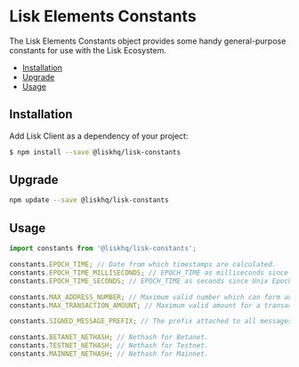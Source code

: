 # Lisk Elements Constants

The Lisk Elements Constants object provides some handy general-purpose constants for use with the Lisk Ecosystem.

- [Installation](#installation)
- [Upgrade](#upgrade)
- [Usage](#usage)

## Installation

Add Lisk Client as a dependency of your project:

```bash
$ npm install --save @liskhq/lisk-constants
```

## Upgrade

```bash
npm update --save @liskhq/lisk-constants
```

## Usage

```js
import constants from '@liskhq/lisk-constants';

constants.EPOCH_TIME; // Date from which timestamps are calculated.
constants.EPOCH_TIME_MILLISECONDS; // EPOCH_TIME as milliseconds since Unix Epoch.
constants.EPOCH_TIME_SECONDS; // EPOCH_TIME as seconds since Unix Epoch.

constants.MAX_ADDRESS_NUMBER; // Maximum valid number which can form an address when suffixed with an 'L'.
constants.MAX_TRANSACTION_AMOUNT; // Maximum valid amount for a transaction. Maximum value for PostgreSQL bigint.

constants.SIGNED_MESSAGE_PREFIX; // The prefix attached to all messages signed according to the Lisk message signature protocol.

constants.BETANET_NETHASH; // Nethash for Betanet.
constants.TESTNET_NETHASH; // Nethash for Testnet.
constants.MAINNET_NETHASH; // Nethash for Mainnet.
```

